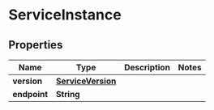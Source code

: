 
# ServiceInstance

## Properties
Name | Type | Description | Notes
------------ | ------------- | ------------- | -------------
**version** | [**ServiceVersion**](ServiceVersion.md) |  | 
**endpoint** | **String** |  | 




